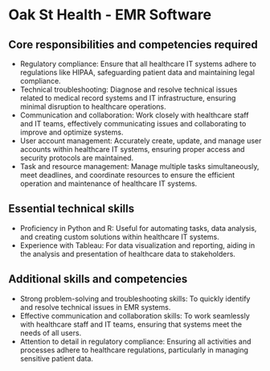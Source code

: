 # Oak St Health - EMR Software 

## Core responsibilities and competencies required

- Regulatory compliance: Ensure that all healthcare IT systems adhere to regulations like HIPAA, safeguarding patient data and maintaining legal compliance.
- Technical troubleshooting: Diagnose and resolve technical issues related to medical record systems and IT infrastructure, ensuring minimal disruption to healthcare operations.
- Communication and collaboration: Work closely with healthcare staff and IT teams, effectively communicating issues and collaborating to improve and optimize systems.
- User account management: Accurately create, update, and manage user accounts within healthcare IT systems, ensuring proper access and security protocols are maintained.
- Task and resource management: Manage multiple tasks simultaneously, meet deadlines, and coordinate resources to ensure the efficient operation and maintenance of healthcare IT systems.

## Essential technical skills

- Proficiency in Python and R: Useful for automating tasks, data analysis, and creating custom solutions within healthcare IT systems.
- Experience with Tableau: For data visualization and reporting, aiding in the analysis and presentation of healthcare data to stakeholders.

## Additional skills and competencies

- Strong problem-solving and troubleshooting skills: To quickly identify and resolve technical issues in EMR systems.
- Effective communication and collaboration skills: To work seamlessly with healthcare staff and IT teams, ensuring that systems meet the needs of all users.
- Attention to detail in regulatory compliance: Ensuring all activities and processes adhere to healthcare regulations, particularly in managing sensitive patient data.
